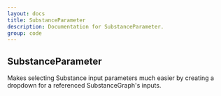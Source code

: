 ```yaml
---
layout: docs
title: SubstanceParameter
description: Documentation for SubstanceParameter.
group: code
---
```


SubstanceParameter
----------------------------

Makes selecting Substance input parameters much easier by creating a dropdown for a referenced SubstanceGraph's inputs.
